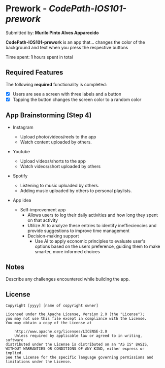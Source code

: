 # Prework - *CodePath-IOS101-prework*

Submitted by: **Murilo Pinto Alves Apparecido**

**CodePath-IOS101-prework** is an app that... changes the color of the background and text when you press the respective buttons 

Time spent: **1** hours spent in total

## Required Features

The following **required** functionality is completed:

- [x] Users are see a screen with three labels and a button
- [x] Tapping the button changes the screen color to a random color
 
## App Brainstorming (Step 4)
- Instagram
  - Upload photo/videos/reels to the app
  - Watch content uploaded by others. 
- Youtube
  - Upload videos/shorts to the app
  - Watch videos/short uploaded by others
- Spotify
  - Listening to music uploaded by others. 
  - Adding music uploaded by others to personal playlists.
 
- App idea
  - Self-improvement app
    - Allows users to log their daily activities and how long they spent on that activity
    - Utilize AI to analyze these entries to identify ineffieciencies and provide suggestions to improve time management
    - Decision-making support
      - Use AI to apply economic principles to evaluate user's options based on the users preference, guiding them to make smarter, more informed choices

## Notes

Describe any challenges encountered while building the app.

## License

    Copyright [yyyy] [name of copyright owner]

    Licensed under the Apache License, Version 2.0 (the "License");
    you may not use this file except in compliance with the License.
    You may obtain a copy of the License at

        http://www.apache.org/licenses/LICENSE-2.0
        Unless required by applicable law or agreed to in writing, software
    distributed under the License is distributed on an "AS IS" BASIS,
    WITHOUT WARRANTIES OR CONDITIONS OF ANY KIND, either express or implied.
    See the License for the specific language governing permissions and
    limitations under the License.
